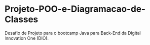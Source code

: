 # Projeto-POO-e-Diagramacao-de-Classes
Desafio de Projeto para o bootcamp Java para Back-End da Digital Innovation One (DIO).

